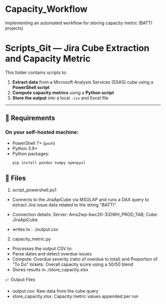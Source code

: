 # Capacity_Workflow
Implementing an automated workflow for storing capacity metric (BATTI projects)


# Scripts_Git — Jira Cube Extraction and Capacity Metric

This folder contains scripts to:
1. **Extract data** from a Microsoft Analysis Services (SSAS) cube using a **PowerShell script**
2. **Compute capacity metrics** using a **Python script**
3. **Store the output** into a local `.csv` and Excel file

---

## 🔧 Requirements

### On your self-hosted machine:

- PowerShell 7+ (`pwsh`)
- Python 3.9+
- Python packages:
  ```bash
  pip install pandas numpy openpyxl

## 📄 Files
1. script_powershell.ps1
- Connects to the JiraApiCube via MSOLAP and runs a DAX query to extract Jira issue data related to the string "BATTI".

- Connection details: Server: Ams2wp-bwc20-3\\DWH_PROD_TAB; Cube: JiraApiCube
- writes to : ./output.csv

2. capacity_metric.py
- Processes the output CSV to:
- Parse dates and detect overdue issues
- Compute: Overdue severity (ratio of overdue to total) and Proportion of "To Do" tickets. Overall capacity score using a 50/50 blend
- Stores results in:./store_capacity.xlsx

📈 Output Files
- output.csv: Raw data from the cube query
- store_capacity.xlsx: Capacity metric values appended per run
